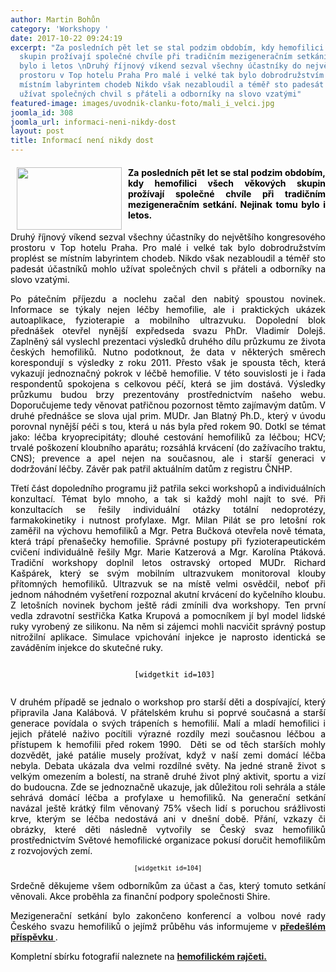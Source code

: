 ```yaml
---
author: Martin Bohůn
category: 'Workshopy '
date: 2017-10-22 09:24:19
excerpt: "Za posledních pět let se stal podzim obdobím, kdy hemofilici všech věkových
  skupin prožívají společné chvíle při tradičním mezigeneračním setkání Nejinak tomu
  bylo i letos \nDruhý říjnový víkend sezval všechny účastníky do největšího kongresového
  prostoru v Top hotelu Praha Pro malé i velké tak bylo dobrodružstvím proplést se
  místním labyrintem chodeb Nikdo však nezabloudil a téměř sto padesát účastníků mohlo
  užívat společných chvil s přáteli a odborníky na slovo vzatými"
featured-image: images/uvodnik-clanku-foto/mali_i_velci.jpg
joomla_id: 308
joomla_url: informaci-neni-nikdy-dost
layout: post
title: Informací není nikdy dost
---
```


<h4 style="text-align: justify;">
 <span style="color: #000000;">
  <img border="0" height="100" src="{{ site.baseurl }}/images/uvodnik-clanku-foto/mali_i_velci.jpg" style="float: left; margin-left: 10px; margin-right: 10px;" width="168"/>
  Za posledních pět let se stal podzim obdobím, kdy hemofilici všech věkových skupin prožívají společné chvíle při tradičním mezigeneračním setkání. Nejinak tomu bylo i letos.
 </span>
</h4>
<p style="text-align: justify;">
 <span style="color: #000000;">
  Druhý říjnový víkend sezval všechny účastníky do největšího kongresového prostoru v Top hotelu Praha. Pro malé i velké tak bylo dobrodružstvím proplést se místním labyrintem chodeb. Nikdo však nezabloudil a téměř sto padesát účastníků mohlo užívat společných chvil s přáteli a odborníky na slovo vzatými.
 </span>
</p>
<p style="text-align: justify;">
 <span style="color: #000000;">
  Po pátečním příjezdu a noclehu začal den nabitý spoustou novinek. Informace se týkaly nejen léčby hemofilie, ale i praktických ukázek autoaplikace, fyzioterapie a mobilního ultrazvuku. Dopolední blok přednášek otevřel nynější expředseda svazu PhDr. Vladimír Dolejš. Zaplněný sál vyslechl prezentaci výsledků druhého dílu průzkumu ze života českých hemofiliků. Nutno podotknout, že data v některých směrech korespondují s výsledky z roku 2011. Přesto však je spousta těch, která vykazují jednoznačný pokrok v léčbě hemofilie. V této souvislosti je i řada respondentů spokojena s celkovou péčí, která se jim dostává. Výsledky průzkumu budou brzy prezentovány prostřednictvím našeho webu. Doporučujeme tedy věnovat patřičnou pozornost těmto zajímavým datům. V druhé přednášce se slova ujal prim. MUDr. Jan Blatný Ph.D., který v úvodu porovnal nynější péči s tou, která u nás byla před rokem 90. Dotkl se témat jako: léčba kryoprecipitáty; dlouhé cestování hemofiliků za léčbou; HCV; trvalé poškození kloubního aparátu; rozsáhlá krvácení (do zažívacího traktu, CNS); prevence a apel nejen na současnou, ale i starší generaci v dodržování léčby. Závěr pak patřil aktuálním datům z registru ČNHP.
 </span>
</p>
<p style="text-align: justify;">
 <span style="color: #000000;">
  Třetí část dopoledního programu již patřila sekci workshopů a individuálních konzultací. Témat bylo mnoho, a tak si každý mohl najít to své. Při konzultacích se řešily individuální otázky totální nedoprotézy, farmakokinetiky i nutnost profylaxe. Mgr. Milan Pilát se pro letošní rok zaměřil na výchovu hemofiliků a Mgr. Petra Bučková otevřela nově témata, která trápí přenašečky hemofilie. Správné postupy při fyzioterapeutickém cvičení individuálně řešily Mgr. Marie Katzerová a Mgr. Karolína Ptáková. Tradiční workshopy doplnil letos ostravský ortoped MUDr. Richard Kašpárek, který se svým mobilním ultrazvukem monitoroval klouby přítomných hemofiliků. Ultrazvuk se na místě velmi osvědčil, neboť při jednom náhodném vyšetření rozpoznal akutní krvácení do kyčelního kloubu. Z letošních novinek bychom ještě rádi zmínili dva workshopy. Ten první vedla zdravotní sestřička Katka Krupová a pomocníkem jí byl model lidské ruky vyrobený ze silikonu. Na něm si zájemci mohli nacvičit správný postup nitrožilní aplikace. Simulace vpichování injekce je naprosto identická se zaváděním injekce do skutečné ruky.
 </span>
</p>
<p style="text-align: center;">
 <span style="color: #000000;">
  <code>
   [widgetkit id=103]
  </code>
 </span>
</p>
<p style="text-align: justify;">
 <span style="color: #000000;">
  V druhém případě se jednalo o workshop pro starší děti a dospívající, který připravila Jana Kalábová. V přátelském kruhu si poprvé současná a starší generace povídala o svých trápeních s hemofilií. Malí a mladí hemofilici i jejich přátelé naživo pocítili výrazné rozdíly mezi současnou léčbou a přístupem k hemofilii před rokem 1990.  Děti se od těch starších mohly dozvědět, jaké patálie musely prožívat, když v naší zemi domácí léčba nebyla. Debata ukázala dva velmi rozdílné světy. Na jedné straně život s velkým omezením a bolestí, na straně druhé život plný aktivit, sportu a vizí do budoucna. Zde se jednoznačně ukazuje, jak důležitou roli sehrála a stále sehrává domácí léčba a profylaxe u hemofiliků. Na generační setkání navázal ještě krátký film věnovaný 75% všech lidí s poruchou srážlivosti krve, kterým se léčba nedostává ani v dnešní době. Přání, vzkazy či obrázky, které děti následně vytvořily se Český svaz hemofiliků prostřednictvím Světové hemofilické organizace pokusí doručit hemofilikům z rozvojových zemí.
 </span>
</p>
<p style="text-align: center;">
 <span style="color: #000000;">
  <span style="color: #000000; font-family: monospace; font-size: 10px; font-style: normal; font-variant-ligatures: normal; font-variant-caps: normal; font-weight: normal; letter-spacing: normal; orphans: 2; text-align: center; text-indent: 0px; text-transform: none; white-space: normal; widows: 2; word-spacing: 0px; -webkit-text-stroke-width: 0px; background-color: #ffffff; text-decoration-style: initial; text-decoration-color: initial; display: inline !important; float: none;">
   [widgetkit id=104]
  </span>
  <br/>
 </span>
</p>
<p style="text-align: justify;">
 <span style="color: #000000;">
  Srdečně děkujeme všem odborníkům za účast a čas, který tomuto setkání věnovali. Akce proběhla za finanční podpory společnosti Shire.
 </span>
</p>
<p style="text-align: justify;">
 <span style="color: #000000;">
  Mezigenerační setkání bylo zakončeno konferencí a volbou nové rady Českého svazu hemofiliků o jejímž průběhu vás informujeme v
  <strong>
   <a href="index.php/cs/clanky/307-konference-csh-ze-dne-14-rijna-2017-v-praze" title="Konference ČSH dne 14. října 2017 v Praze">
    předešlém příspěvku
   </a>
  </strong>
  .
 </span>
</p>
<p style="text-align: justify;">
 <span style="color: #000000;">
  Kompletní sbírku fotografií naleznete na
  <strong>
   <a href="http://hemofilik.rajce.idnes.cz/TOP_Hotel_2017/" target="_blank" title="Mezigenerační setkání hemofiliků Top hotel Praha 2017">
    hemofilickém rajčeti.
   </a>
  </strong>
  <br/>
 </span>
</p>